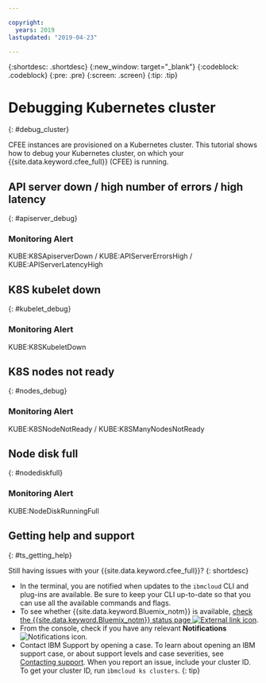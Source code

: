 ```yaml
---

copyright:
  years: 2019
lastupdated: "2019-04-23"

---
```


{:shortdesc: .shortdesc}
{:new_window: target="_blank"}
{:codeblock: .codeblock}
{:pre: .pre}
{:screen: .screen}
{:tip: .tip}

# Debugging Kubernetes cluster
{: #debug_cluster}

CFEE instances are provisioned on a Kubernetes cluster. 
This tutorial shows how to debug your Kubernetes cluster, on which your {{site.data.keyword.cfee_full}} (CFEE) is running.

## API server down / high number of errors / high latency
{: #apiserver_debug}
### Monitoring Alert
KUBE:K8SApiserverDown / KUBE:APIServerErrorsHigh / KUBE:APIServerLatencyHigh

## K8S kubelet down
{: #kubelet_debug}
### Monitoring Alert
KUBE:K8SKubeletDown 

## K8S nodes not ready
{: #nodes_debug}
### Monitoring Alert
KUBE:K8SNodeNotReady / KUBE:K8SManyNodesNotReady

## Node disk full
{: #nodediskfull}
### Monitoring Alert
KUBE:NodeDiskRunningFull 

## Getting help and support
{: #ts_getting_help}

Still having issues with your {{site.data.keyword.cfee_full}}?
{: shortdesc}

-  In the terminal, you are notified when updates to the `ibmcloud` CLI and plug-ins are available. Be sure to keep your CLI up-to-date so that you can use all the available commands and flags.
-   To see whether {{site.data.keyword.Bluemix_notm}} is available, [check the {{site.data.keyword.Bluemix_notm}} status page ![External link icon](../icons/launch-glyph.svg "External link icon")](https://cloud.ibm.com/status?selected=status).
-   From the console, check if you have any relevant **Notifications** ![Notifications icon](../icons/Notification_PUP.svg "Notifications icon").
-   Contact IBM Support by opening a case. To learn about opening an IBM support case, or about support levels and case severities, see [Contacting support](/docs/get-support?topic=get-support-getting-customer-support#getting-customer-support).
When you report an issue, include your cluster ID. To get your cluster ID, run `ibmcloud ks clusters`.
{: tip}
